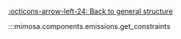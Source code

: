 [:octicons-arrow-left-24: Back to general structure](index.md)

:::mimosa.components.emissions.get_constraints